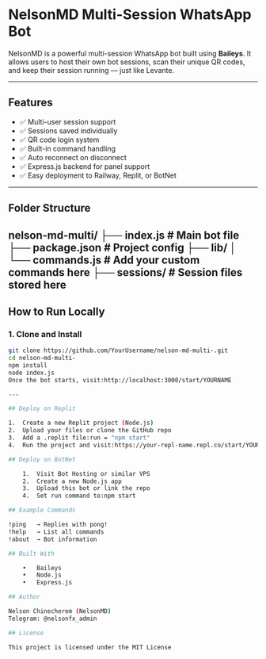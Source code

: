 # NelsonMD Multi-Session WhatsApp Bot

NelsonMD is a powerful multi-session WhatsApp bot built using **Baileys**. It allows users to host their own bot sessions, scan their unique QR codes, and keep their session running — just like Levante.

---

## Features

- ✅ Multi-user session support  
- ✅ Sessions saved individually  
- ✅ QR code login system  
- ✅ Built-in command handling  
- ✅ Auto reconnect on disconnect  
- ✅ Express.js backend for panel support  
- ✅ Easy deployment to Railway, Replit, or BotNet  

---

## Folder Structure

nelson-md-multi/
├── index.js             # Main bot file
├── package.json         # Project config
├── lib/
│   └── commands.js      # Add your custom commands here
├── sessions/            # Session files stored here
---

## How to Run Locally

### 1. Clone and Install

```bash
git clone https://github.com/YourUsername/nelson-md-multi-.git
cd nelson-md-multi-
npm install
node index.js
Once the bot starts, visit:http://localhost:3000/start/YOURNAME

---

## Deploy on Replit

1.	Create a new Replit project (Node.js)
2.	Upload your files or clone the GitHub repo
3.	Add a .replit file:run = "npm start"
4.	Run the project and visit:https://your-repl-name.repl.co/start/YOURNAME

## Deploy on BotNet

	1.	Visit Bot Hosting or similar VPS
	2.	Create a new Node.js app
	3.	Upload this bot or link the repo
	4.	Set run command to:npm start

## Example Commands

!ping   → Replies with pong!
!help   → List all commands
!about  → Bot information

## Built With

	•	Baileys
	•	Node.js
	•	Express.js

## Author

Nelson Chinecherem (NelsonMD)
Telegram: @nelsonfx_admin

## License

This project is licensed under the MIT License

